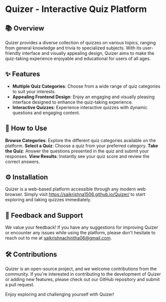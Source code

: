 # Quizer - Interactive Quiz Platform

## 📚 Overview

Quizer provides a diverse collection of quizzes on various topics, ranging from general knowledge and trivia to specialized subjects. With its user-friendly interface and visually appealing design, Quizer aims to make the quiz-taking experience enjoyable and educational for users of all ages.

## ✨ Features

- **Multiple Quiz Categories**: Choose from a wide range of quiz categories to suit your interests.
- **Appealing Frontend Design**: Enjoy an engaging and visually pleasing interface designed to enhance the quiz-taking experience.
- **Interactive Quizzes**: Experience interactive quizzes with dynamic questions and engaging content.

## 🚀 How to Use

**Browse Categories**: Explore the different quiz categories available on the platform.
**Select a Quiz**: Choose a quiz from your preferred category.
**Take the Quiz**: Answer the questions presented in the quiz and submit your responses.
**View Results**: Instantly see your quiz score and review the correct answers.

## ⚙️ Installation

Quizer is a web-based platform accessible through any modern web browser. Simply visit https://saikrishna1506.github.io/Quizer/ to start exploring and taking quizzes immediately.

## 📣 Feedback and Support

We value your feedback! If you have any suggestions for improving Quizer or encounter any issues while using the platform, please don't hesitate to reach out to me at saikrishnachintha06@gmail.com.

## 🛠️ Contributions

Quizer is an open-source project, and we welcome contributions from the community. If you're interested in contributing to the development of Quizer or adding new features, please check out our GitHub repository and submit a pull request.

Enjoy exploring and challenging yourself with Quizer!
